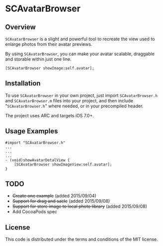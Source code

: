 SCAvatarBrowser
============
## Overview

`SCAvatarBrowser` is a slight and powerful tool to recreate the view used to enlarge photos from their avatar previews.

By using `SCAvatarBrowser`, you can make your avatar scalable, draggable and storable within just one line.

    [SCAvatarBrowser showImage:self.avatar];

## Installation

To use `SCAvatarBrowser` in your own project, just import `SCAvatarBrowser.h` and `SCAvatarBrowser.m` files into your project, and then include "`SCAvatarBrowser.h`" where needed, or in your precompiled header.

The project uses ARC and targets iOS 7.0+.

## Usage Examples

	#import "SCAvatarBrowser.h"
	...
	...
	...
	- (void)showAvatarDetalView {
	    [SCAvatarBrowser showImageView:self.avatar];
	}

## TODO

- ~~Create one example~~ (added 2015/09/04)
- ~~Support for drag and sacle~~ (added 2015/09/08)
- ~~Support for store image to local photo library~~ (added 2015/09/08)
- Add CocoaPods spec

## License

This code is distributed under the terms and conditions of the MIT license.